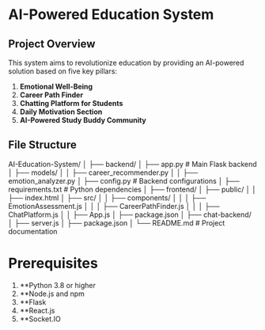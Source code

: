 # AI-Powered Education System

## Project Overview

This system aims to revolutionize education by providing an AI-powered solution based on five key pillars:
1. **Emotional Well-Being**
2. **Career Path Finder**
3. **Chatting Platform for Students**
4. **Daily Motivation Section**
5. **AI-Powered Study Buddy Community**

## File Structure

AI-Education-System/
│
├── backend/
│   ├── app.py                  # Main Flask backend
│   ├── models/
│   │   ├── career_recommender.py
│   │   ├── emotion_analyzer.py
│   ├── config.py               # Backend configurations
│   ├── requirements.txt        # Python dependencies
│
├── frontend/
│   ├── public/
│   │   ├── index.html
│   ├── src/
│   │   ├── components/
│   │   │   ├── EmotionAssessment.js
│   │   │   ├── CareerPathFinder.js
│   │   │   ├── ChatPlatform.js
│   │   ├── App.js
│   ├── package.json
│
├── chat-backend/
│   ├── server.js
│   ├── package.json
│
└── README.md                   # Project documentation

# Prerequisites

1. **Python 3.8 or higher
2. **Node.js and npm
3. **Flask
4. **React.js
5. **Socket.IO
